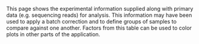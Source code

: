 This page shows the experimental information supplied along with primary data (e.g. sequencing reads) for analysis. This information may have been used to apply a batch correction and to define groups of samples to compare against one another. Factors from this table can be used to color plots in other parts of the application.


